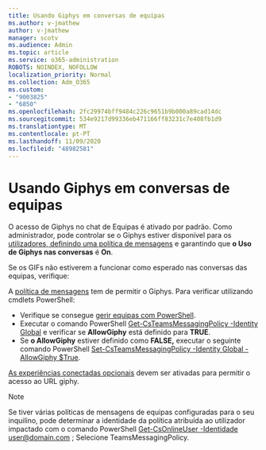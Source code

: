 ```yaml
---
title: Usando Giphys em conversas de equipas
ms.author: v-jmathew
author: v-jmathew
manager: scotv
ms.audience: Admin
ms.topic: article
ms.service: o365-administration
ROBOTS: NOINDEX, NOFOLLOW
localization_priority: Normal
ms.collection: Adm_O365
ms.custom:
- "9003825"
- "6850"
ms.openlocfilehash: 2fc29974bff9484c226c9651b9b000a89cad14dc
ms.sourcegitcommit: 534e9217d99336eb471166ff83231c7e408fb1d9
ms.translationtype: MT
ms.contentlocale: pt-PT
ms.lasthandoff: 11/09/2020
ms.locfileid: "48982581"
---
```

# <a name="using-giphys-in-teams-conversations"></a>Usando Giphys em conversas de equipas

O acesso de Giphys no chat de Equipas é ativado por padrão. Como administrador, pode controlar se o Giphys estiver disponível para os [utilizadores, definindo uma política de mensagens](https://docs.microsoft.com/microsoftteams/messaging-policies-in-teams#messaging-policy-settings) e garantindo que **o Uso de Giphys nas conversas** é **On**.

Se os GIFs não estiverem a funcionar como esperado nas conversas das equipas, verifique:

A [política de mensagens](https://docs.microsoft.com/microsoftteams/messaging-policies-in-teams) tem de permitir o Giphys. Para verificar utilizando cmdlets PowerShell:

- Verifique se consegue [gerir equipas com PowerShell](https://docs.microsoft.com/microsoftteams/teams-powershell-overview?view=o365-worldwide#manage-teams-with-powershell).
- Executar o comando PowerShell [Get-CsTeamsMessagingPolicy -Identity Global](https://docs.microsoft.com/powershell/module/skype/get-csteamsmessagingpolicy?view=skype-ps) e verificar se **AllowGiphy** está definido para **TRUE**.
- Se **o AllowGiphy** estiver definido como **FALSE,** executar o seguinte comando PowerShell [Set-CsTeamsMessagingPolicy -Identity Global -AllowGiphy $True](https://docs.microsoft.com/powershell/module/skype/set-csteamsmessagingpolicy?view=skype-ps).

[As experiências conectadas opcionais](https://docs.microsoft.com/deployoffice/privacy/optional-connected-experiences) devem ser ativadas para permitir o acesso ao URL giphy.

> [!NOTE]
> Se tiver várias políticas de mensagens de equipas configuradas para o seu inquilino, pode determinar a identidade da política atribuída ao utilizador impactado com o comando PowerShell [Get-CsOnlineUser -Identidade](https://docs.microsoft.com/powershell/module/skype/get-csonlineuser?view=skype-ps) <user@domain.com> ; Selecione TeamsMessagingPolicy.

